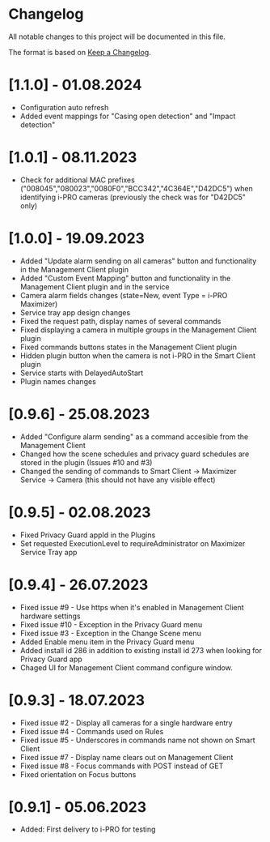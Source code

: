 # Changelog

All notable changes to this project will be documented in this file.

The format is based on [Keep a Changelog](https://keepachangelog.com/en/1.0.0/).

# [1.1.0] - 01.08.2024
- Configuration auto refresh
- Added event mappings for "Casing open detection" and "Impact detection"

# [1.0.1] - 08.11.2023
- Check for additional MAC prefixes ("008045","080023","0080F0","BCC342","4C364E","D42DC5") when identifying i-PRO cameras (previously the check was for "D42DC5" only)

# [1.0.0] - 19.09.2023
- Added "Update alarm sending on all cameras" button and functionality in the Management Client plugin
- Added "Custom Event Mapping" button and functionality in the Management Client plugin and in the service
- Camera alarm fields changes (state=New, event Type = i-PRO Maximizer)
- Service tray app design changes
- Fixed the request path, display names of several commands
- Fixed displaying a camera in multiple groups in the Management Client plugin
- Fixed commands buttons states in the Management Client plugin
- Hidden plugin button when the camera is not i-PRO in the Smart Client plugin
- Service starts with DelayedAutoStart 
- Plugin names changes

# [0.9.6] - 25.08.2023
- Added "Configure alarm sending" as a command accesible from the Management Client
- Changed how the scene schedules and privacy guard schedules are stored in the plugin (Issues #10 and #3)
- Changed the sending of commands to Smart Client -> Maximizer Service -> Camera (this should not have any visible effect)
  
# [0.9.5] - 02.08.2023
- Fixed Privacy Guard appId in the Plugins
- Set requested ExecutionLevel to requireAdministrator on Maximizer Service Tray app

# [0.9.4] - 26.07.2023
- Fixed issue #9 - Use https when it's enabled in Management Client hardware settings
- Fixed issue #10 - Exception in the Privacy Guard menu
- Fixed issue #3 - Exception in the Change Scene menu
- Added Enable menu item in the Privacy Guard menu
- Added install id 286 in addition to existing install id 273 when looking for Privacy Guard app
- Chaged UI for Management Client command configure window.

# [0.9.3] - 18.07.2023
- Fixed issue #2 - Display all cameras for a single hardware entry
- Fixed issue #4 - Commands used on Rules
- Fixed issue #5 - Underscores in commands name not shown on Smart Client
- Fixed issue #7 - Display name clears out on Management Client
- Fixed issue #8 - Focus commands with POST instead of GET
- Fixed orientation on Focus buttons

# [0.9.1] - 05.06.2023
- Added: First delivery to i-PRO for testing

